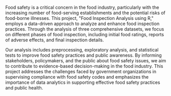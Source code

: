 Food safety is a critical concern in the food industry, particularly with the increasing number of food-serving establishments and the potential risks of food-borne illnesses. This project, "Food Inspection Analysis using R," employs a data-driven approach to analyze and enhance food inspection practices. Through the analysis of three comprehensive datasets, we focus on different phases of food inspection, including initial food ratings, reports of adverse effects, and final inspection details.

Our analysis includes preprocessing, exploratory analysis, and statistical tests to improve food safety practices and public awareness. By informing stakeholders, policymakers, and the public about food safety issues, we aim to contribute to evidence-based decision-making in the food industry. This project addresses the challenges faced by government organizations in supervising compliance with food safety codes and emphasizes the importance of data analytics in supporting effective food safety practices and public health.
